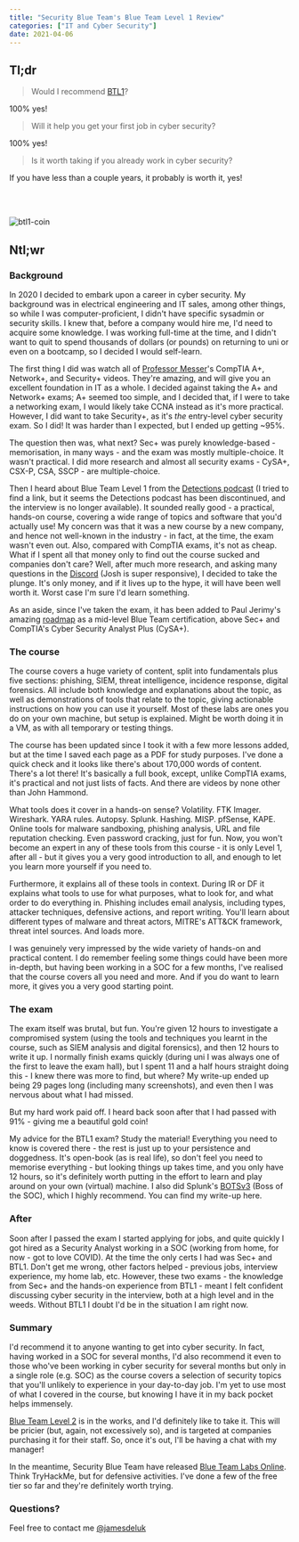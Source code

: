 ```yaml
---
title: "Security Blue Team's Blue Team Level 1 Review"
categories: ["IT and Cyber Security"]
date: 2021-04-06
---
```


## Tl;dr

> Would I recommend [BTL1](https://securityblue.team/why-btl1/)?

100% yes!

> Will it help you get your first job in cyber security?

100% yes!

> Is it worth taking if you already work in cyber security?

If you have less than a couple years, it probably is worth it, yes!

<br><br>

![btl1-coin](/images/old/btl1-coin.jpg)

## Ntl;wr

### Background

In 2020 I decided to embark upon a career in cyber security. My background was in electrical engineering and IT sales, among other things, so while I was computer-proficient, I didn't have specific sysadmin or security skills. I knew that, before a company would hire me, I'd need to acquire some knowledge. I was working full-time at the time, and I didn't want to quit to spend thousands of dollars (or pounds) on returning to uni or even on a bootcamp, so I decided I would self-learn.

The first thing I did was watch all of [Professor Messer](https://www.youtube.com/channel/UCkefXKtInZ9PLsoGRtml2FQ)'s CompTIA A+, Network+, and Security+ videos. They're amazing, and will give you an excellent foundation in IT as a whole. I decided against taking the A+ and Network+ exams; A+ seemed too simple, and I decided that, if I were to take a networking exam, I would likely take CCNA instead as it's more practical. However, I did want to take Security+, as it's *the* entry-level cyber security exam. So I did! It was harder than I expected, but I ended up getting ~95%.

The question then was, what next? Sec+ was purely knowledge-based - memorisation, in many ways - and the exam was mostly multiple-choice. It wasn't practical. I did more research and almost all security exams - CySA+, CSX-P, CSA, SSCP - are multiple-choice.

Then I heard about Blue Team Level 1 from the [Detections podcast](https://twitter.com/detect_pod) (I tried to find a link, but it seems the Detections podcast has been discontinued, and the interview is no longer available). It sounded really good - a practical, hands-on course, covering a wide range of topics and software that you'd actually use! My concern was that it was a new course by a new company, and hence not well-known in the industry - in fact, at the time, the exam wasn't even out. Also, compared with CompTIA exams, it's not as cheap. What if I spent all that money only to find out the course sucked and companies don't care? Well, after much more research, and asking many questions in the [Discord](https://discord.com/invite/gEUeKm8) (Josh is super responsive), I decided to take the plunge. It's only money, and if it lives up to the hype, it will have been well worth it. Worst case I'm sure I'd learn something.

As an aside, since I've taken the exam, it has been added to Paul Jerimy's amazing [roadmap](https://pauljerimy.com/security-certification-roadmap/) as a mid-level Blue Team certification, above Sec+ and CompTIA's Cyber Security Analyst Plus (CySA+).

### The course

The course covers a huge variety of content, split into fundamentals plus five sections: phishing, SIEM, threat intelligence, incidence response, digital forensics. All include both knowledge and explanations about the topic, as well as demonstrations of tools that relate to the topic, giving actionable instructions on how you can use it yourself. Most of these labs are ones you do on your own machine, but setup is explained. Might be worth doing it in a VM, as with all temporary or testing things.

The course has been updated since I took it with a few more lessons added, but at the time I saved each page as a PDF for study purposes. I've done a quick check and it looks like there's about 170,000 words of content. There's a lot there! It's basically a full book, except, unlike CompTIA exams, it's practical and not just lists of facts. And there are videos by none other than John Hammond.

What tools does it cover in a hands-on sense? Volatility. FTK Imager. Wireshark. YARA rules. Autopsy. Splunk. Hashing. MISP. pfSense, KAPE. Online tools for malware sandboxing, phishing analysis, URL and file reputation checking. Even password cracking, just for fun. Now, you won't become an expert in any of these tools from this course - it is only Level 1, after all - but it gives you a very good introduction to all, and enough to let you learn more yourself if you need to.

Furthermore, it explains all of these tools in context. During IR or DF it explains what tools to use for what purposes, what to look for, and what order to do everything in. Phishing includes email analysis, including types, attacker techniques, defensive actions, and report writing. You'll learn about different types of malware and threat actors, MITRE's ATT&CK framework, threat intel sources. And loads more.

I was genuinely very impressed by the wide variety of hands-on and practical content. I do remember feeling some things could have been more in-depth, but having been working in a SOC for a few months, I've realised that the course covers all you need and more. And if you do want to learn more, it gives you a very good starting point.

### The exam

The exam itself was brutal, but fun. You're given 12 hours to investigate a compromised system (using the tools and techniques you learnt in the course, such as SIEM analysis and digital forensics), and then 12 hours to write it up. I normally finish exams quickly (during uni I was always one of the first to leave the exam hall), but I spent 11 and a half hours straight doing this - I knew there was more to find, but where? My write-up ended up being 29 pages long (including many screenshots), and even then I was nervous about what I had missed.

But my hard work paid off. I heard back soon after that I had passed with 91% - giving me a beautiful gold coin!

My advice for the BTL1 exam? Study the material! Everything you need to know is covered there - the rest is just up to your persistence and doggedness. It's open-book (as is real life), so don't feel you need to memorise everything - but looking things up takes time, and you only have 12 hours, so it's definitely worth putting in the effort to learn and play around on your own (virtual) machine. I also did Splunk's [BOTSv3](https://www.jamesgibbins.com/posts/botsv3/) (Boss of the SOC), which I highly recommend. You can find my write-up here.

### After

Soon after I passed the exam I started applying for jobs, and quite quickly I got hired as a Security Analyst working in a SOC (working from home, for now - got to love COVID). At the time the only certs I had was Sec+ and BTL1. Don't get me wrong, other factors helped - previous jobs, interview experience, my home lab, etc. However, these two exams - the knowledge from Sec+ and the hands-on experience from BTL1 - meant I felt confident discussing cyber security in the interview, both at a high level and in the weeds. Without BTL1 I doubt I'd be in the situation I am right now.

### Summary

I'd recommend it to anyone wanting to get into cyber security. In fact, having worked in a SOC for several months, I'd also recommend it even to those who've been working in cyber security for several months but only in a single role (e.g. SOC) as the course covers a selection of security topics that you'll unlikely to experience in your day-to-day job. I'm yet to use most of what I covered in the course, but knowing I have it in my back pocket helps immensely.

[Blue Team Level 2](https://securityblue.team/courses/blue-team-level-2-certification-professional/) is in the works, and I'd definitely like to take it. This will be pricier (but, again, not excessively so), and is targeted at companies purchasing it for their staff. So, once it's out, I'll be having a chat with my manager!

In the meantime, Security Blue Team have released [Blue Team Labs Online](https://blueteamlabs.online/). Think TryHackMe, but for defensive activities. I've done a few of the free tier so far and they're definitely worth trying.

### Questions?

Feel free to contact me [@jamesdeluk](https://twitter.com/jamesdeluk)